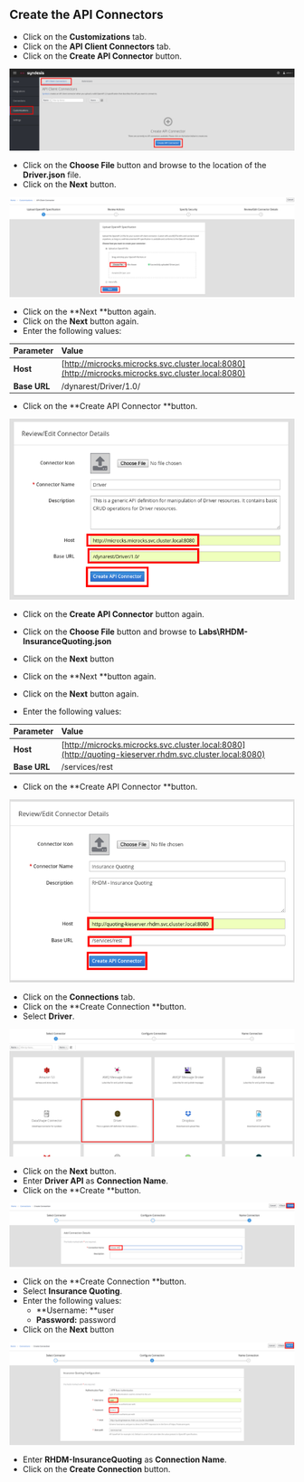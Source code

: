 ## Create the API Connectors

* Click on the **Customizations** tab.
* Click on the **API Client Connectors** tab.
* Click on the **Create API Connector** button.

![](/assets/ignite-APIConnectorImport.png)

* Click on the **Choose File** button and browse to the location of the **Driver.json** file.
* Click on the **Next** button.

![](/assets/ignite-ImportAPIConnectorDriver.png)

* Click on the **Next **button again.
* Click on the **Next** button again.
* Enter the following values:

| Parameter | Value |
| :--- | :--- |
| **Host** | [http://microcks.microcks.svc.cluster.local:8080](http://microcks.microcks.svc.cluster.local:8080) |
| **Base URL** | /dynarest/Driver/1.0/ |

* Click on the **Create API Connector **button.

![](/assets/ignite-CreateAPIConnectorDriver2.png)

* Click on the **Create API Connector** button again.
* Click on the **Choose File** button and browse to **Labs\RHDM-InsuranceQuoting.json**
* Click on the **Next** button
* Click on the **Next **button again.
* Click on the **Next** button again.

* Enter the following values:

| Parameter | Value |
| :--- | :--- |
| **Host** | [http://microcks.microcks.svc.cluster.local:8080](http://quoting-kieserver.rhdm.svc.cluster.local:8080) |
| **Base URL** | /services/rest |

* Click on the **Create API Connector **button.

![](/assets/ignite-CreateAPIConnectorRHDM.png)

* Click on the **Connections** tab.
* Click on the **Create Connection **button.
* Select **Driver**.

![](/assets/ignite-CreateAPIConnectionDriver.png)

* Click on the **Next** button.
* Enter **Driver API** as **Connection Name**.
* Click on the **Create **button.

![](/assets/ignite-CreateAPIConnectionDriver-2.png)

* Click on the **Create Connection **button.
* Select **Insurance Quoting**.
* Enter the following values:
  * **Username: **user
  * **Password:** password
* Click on the **Next** button

![](/assets/ignite-CreateAPIConnectionRHDM2.png)

* Enter **RHDM-InsuranceQuoting** as **Connection Name**.
* Click on the **Create Connection** button.




